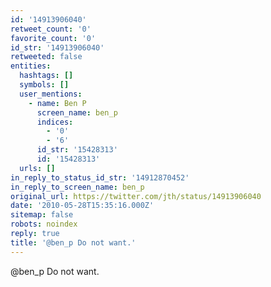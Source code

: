 ```yaml
---
id: '14913906040'
retweet_count: '0'
favorite_count: '0'
id_str: '14913906040'
retweeted: false
entities:
  hashtags: []
  symbols: []
  user_mentions:
    - name: Ben P
      screen_name: ben_p
      indices:
        - '0'
        - '6'
      id_str: '15428313'
      id: '15428313'
  urls: []
in_reply_to_status_id_str: '14912870452'
in_reply_to_screen_name: ben_p
original_url: https://twitter.com/jth/status/14913906040
date: '2010-05-28T15:35:16.000Z'
sitemap: false
robots: noindex
reply: true
title: '@ben_p Do not want.'
---
```


@ben_p Do not want.